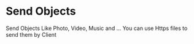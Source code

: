 # Send Objects
Send Objects Like Photo, Video, Music and ...
You can use Https files to send them by Client
